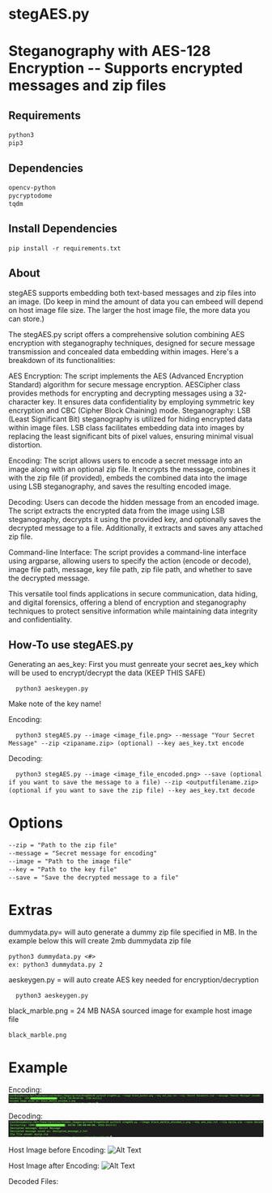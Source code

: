# stegAES.py
# Steganography with AES-128 Encryption -- Supports encrypted messages and zip files

## Requirements

    python3 
    pip3 

## Dependencies 

    opencv-python
    pycryptodome
    tqdm

## Install Dependencies 

    pip install -r requirements.txt

## About

stegAES supports embedding both text-based messages and zip files into an image. (Do keep in mind the amount of data you can embeed will depend on host image file size. The larger the host image file, the more data you can store.) 

The stegAES.py script offers a comprehensive solution combining AES encryption with steganography techniques, designed for secure message transmission and concealed data embedding within images. Here's a breakdown of its functionalities:

AES Encryption: The script implements the AES (Advanced Encryption Standard) algorithm for secure message encryption. AESCipher class provides methods for encrypting and decrypting messages using a 32-character key. It ensures data confidentiality by employing symmetric key encryption and CBC (Cipher Block Chaining) mode.
Steganography: LSB (Least Significant Bit) steganography is utilized for hiding encrypted data within image files. LSB class facilitates embedding data into images by replacing the least significant bits of pixel values, ensuring minimal visual distortion.

Encoding: The script allows users to encode a secret message into an image along with an optional zip file. It encrypts the message, combines it with the zip file (if provided), embeds the combined data into the image using LSB steganography, and saves the resulting encoded image.

Decoding: Users can decode the hidden message from an encoded image. The script extracts the encrypted data from the image using LSB steganography, decrypts it using the provided key, and optionally saves the decrypted message to a file. Additionally, it extracts and saves any attached zip file.

Command-line Interface: The script provides a command-line interface using argparse, allowing users to specify the action (encode or decode), image file path, message, key file path, zip file path, and whether to save the decrypted message.

This versatile tool finds applications in secure communication, data hiding, and digital forensics, offering a blend of encryption and steganography techniques to protect sensitive information while maintaining data integrity and confidentiality.


## How-To use stegAES.py

  Generating an aes_key: First you must genreate your secret aes_key which will be used to encrypt/decrypt the data (KEEP THIS SAFE)

      python3 aeskeygen.py
  Make note of the key name!

  Encoding: 

      python3 stegAES.py --image <image_file.png> --message "Your Secret Message" --zip <zipaname.zip> (optional) --key aes_key.txt encode

  Decoding: 

      python3 stegAES.py --image <image_file_encoded.png> --save (optional if you want to save the message to a file) --zip <outputfilename.zip> (optional if you want to save the zip file) --key aes_key.txt decode 

# Options

    --zip = "Path to the zip file"
    --message = "Secret message for encoding"
    --image = "Path to the image file"
    --key = "Path to the key file"
    --save = "Save the decrypted message to a file"

# Extras 

dummydata.py= will auto generate a dummy zip file specified in MB. In the example below this will create 2mb dummydata zip file 

    python3 dummydata.py <#>
    ex: python3 dummydata.py 2

aeskeygen.py = will auto create AES key needed for encryption/decryption

      python3 aeskeygen.py 


black_marble.png = 24 MB NASA sourced image for example host image file 

    black_marble.png 

# Example

Encoding:
![Alt Text](https://github.com/darkiron71/stegAES/blob/main/Encoding_example.png)

Decoding:
![Alt Text](https://github.com/darkiron71/stegAES/blob/main/Decoding_example.png)

Host Image before Encoding: 
![Alt Text](https://github.com/darkiron71/stegAES/blob/main/black_marble.png)

Host Image after Encoding:
![Alt Text](https://github.com/darkiron71/stegAES/blob/main/black_marble_encoded_1.png)

Decoded Files: 

